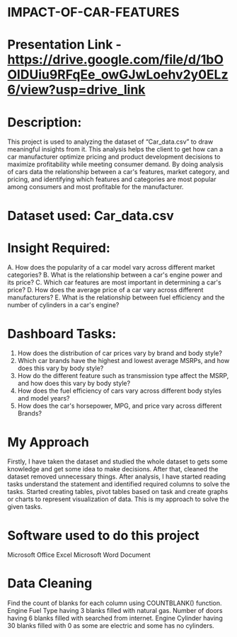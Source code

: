 # IMPACT-OF-CAR-FEATURES

# Presentation Link - https://drive.google.com/file/d/1bOOlDUiu9RFqEe_owGJwLoehv2y0ELz6/view?usp=drive_link

# Description:
This project is used to analyzing the dataset of “Car_data.csv” to draw meaningful insights from it. This analysis helps the client to get how can a car manufacturer optimize pricing and product development decisions to maximize profitability while meeting consumer demand. By doing analysis of cars data the relationship between a car's features, market category, and pricing, and identifying which features and categories are most popular among consumers and most profitable for the manufacturer.

# Dataset used: Car_data.csv

# Insight Required:
A. How does the popularity of a car model vary across different market categories?
B. What is the relationship between a car's engine power and its price?
C. Which car features are most important in determining a car's price?
D. How does the average price of a car vary across different manufacturers?
E. What is the relationship between fuel efficiency and the number of cylinders in a car's engine?

# Dashboard Tasks:
1. How does the distribution of car prices vary by brand and body style?
2. Which car brands have the highest and lowest average MSRPs, and how does this vary by body style?
3. How do the different feature such as transmission type affect the MSRP, and how does this vary by body style?
4. How does the fuel efficiency of cars vary across different body styles and model years?
5. How does the car's horsepower, MPG, and price vary across different Brands?

# My Approach
Firstly, I have taken the dataset and studied the whole dataset to gets some knowledge and get some idea to make decisions. After that, cleaned the dataset removed unnecessary things.
After analysis, I have started reading tasks understand the statement and identified required columns to solve the tasks. Started creating tables, pivot tables based on task and create graphs or charts to represent visualization of data. This is my approach to solve the given tasks.

# Software used to do this project
Microsoft Office Excel
Microsoft Word Document

# Data Cleaning
Find the count of blanks for each column using COUNTBLANK() function.
Engine Fuel Type having 3 blanks filled with natural gas.
Number of doors having 6 blanks filled with searched from internet.
Engine Cylinder having 30 blanks filled with 0 as some are electric and some has no cylinders.
